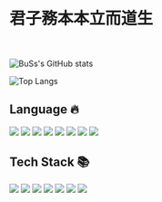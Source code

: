 # 君子務本本立而道生 <br><br>

![BuSs's GitHub stats](https://github-readme-stats.vercel.app/api?username=BuSs11&show_icons=true&theme=dark)

![Top Langs](https://github-readme-stats.vercel.app/api/top-langs/?username=BuSs11&layout=compact&theme=tokyonight)

## Language 🔥
<img src="https://img.shields.io/badge/-HTML5-E34F26?style=flat-square&amp;logo=html5&amp;logoColor=white" /> <img src="https://img.shields.io/badge/-CSS3-1572B6?style=flat-square&amp;logo=css3&amp;logoColor=white" /> <img src="https://img.shields.io/badge/-LESS-CC6699?style=flat-square&amp;logo=sass&amp;logoColor=white" /> <img src="https://img.shields.io/badge/-JavaScript-F7DF1E?style=flat-square&amp;logo=javascript&amp;logoColor=black" />  <img src="https://img.shields.io/badge/-TypeScript-3178C6?style=flat-square&amp;logo=typescript&amp;logoColor=white" /> <img src="https://img.shields.io/badge/-Objective--C-007ACC?style=flat-square&amp;logo=c&amp;logoColor=white" /> <img src="https://img.shields.io/badge/-Swift-FA7343?style=flat-square&amp;logo=swift&amp;logoColor=white" /> <img src="https://img.shields.io/badge/-Python-3776AB?style=flat-square&amp;&logo=Python&logoColor=white" />

## Tech Stack 📚
<img src="https://img.shields.io/badge/-React-61DAFB?style=flat-square&amp;&logo=React&logoColor=white" /> <img src="https://img.shields.io/badge/-Redux-764ABC?style=flat-square&amp;&logo=Redux&logoColor=white" /> <img src="https://img.shields.io/badge/-Node.js-339933?style=flat-square&amp;logo=node.js&amp;logoColor=white" /> <img src="https://img.shields.io/badge/-Alamofire-FF5733?style=flat-square&amp;logo=swift&amp;logoColor=white" /> <img src="https://img.shields.io/badge/-Realm-39477F?style=flat-square&amp;logo=realm&amp;logoColor=white" /> <img src="https://img.shields.io/badge/-RxSwift-B7178C?style=flat-square&amp;logo=swift&amp;logoColor=white" /> <img src="https://img.shields.io/badge/-RxCocoa-8A2BE2?style=flat-square&amp;logo=swift&amp;logoColor=white" />

